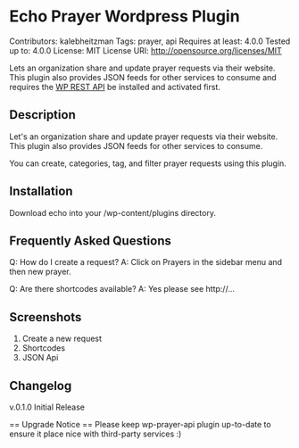 # Echo Prayer Wordpress Plugin
Contributors: kalebheitzman
Tags: prayer, api
Requires at least: 4.0.0
Tested up to: 4.0.0
License: MIT
License URI: http://opensource.org/licenses/MIT

Lets an organization share and update prayer requests via their website. This plugin also provides JSON feeds for other services to consume and requires the [WP REST API](https://wordpress.org/plugins/rest-api/) be installed and activated first.

## Description
Let's an organization share and update prayer requests via their website. This plugin also provides JSON feeds for other services to consume.

You can create, categories, tag, and filter prayer requests using this plugin.

## Installation
Download echo into your /wp-content/plugins directory.

## Frequently Asked Questions
Q: How do I create a request?
A: Click on Prayers in the sidebar menu and then new prayer.

Q: Are there shortcodes available?
A: Yes please see http://...

## Screenshots
1. Create a new request
2. Shortcodes
3. JSON Api

## Changelog
v.0.1.0 Initial Release

== Upgrade Notice ==
Please keep wp-prayer-api plugin up-to-date to ensure it place nice with third-party services :)